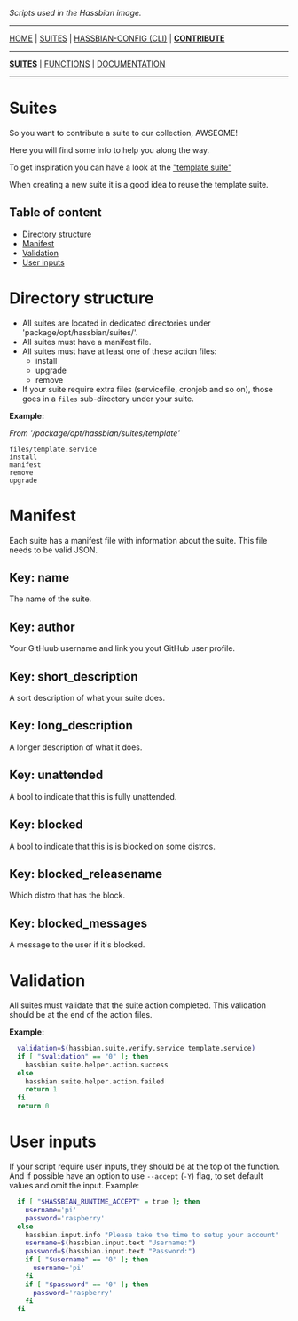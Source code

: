 _Scripts used in the Hassbian image._

***

[HOME](/) | [SUITES](/suites) | [HASSBIAN-CONFIG (CLI)](/cli) | [**CONTRIBUTE**](/contribute)

***

[**SUITES**](/contribute/suites) | [FUNCTIONS](/contribute/functions) | [DOCUMENTATION](/contribute/documentation)

***

# Suites

So you want to contribute a suite to our collection, AWSEOME!

Here you will find some info to help you along the way.

To get inspiration you can have a look at the ["template suite"](https://github.com/home-assistant/hassbian-scripts/tree/dev/package/opt/hassbian/suites/template)

When creating a new suite it is a good idea to reuse the template suite.

## Table of content

- [Directory structure](#directory_structure)
- [Manifest](#manifest)
- [Validation](#validation)
- [User inputs](#user_inputs)

# Directory structure

- All suites are located in dedicated directories under 'package/opt/hassbian/suites/'.
- All suites must have a manifest file.
- All suites must have at least one of these action files:
  - install
  - upgrade
  - remove
- If your suite require extra files (servicefile, cronjob and so on), those goes in a `files` sub-directory under your suite.

**Example:**

_From '/package/opt/hassbian/suites/template'_

```text
files/template.service
install
manifest
remove
upgrade
```

# Manifest

Each suite has a manifest file with information about the suite.
This file needs to be valid JSON.

## Key: name

The name of the suite.

## Key: author

Your GitHuub username and link you yout GitHub user profile.

## Key: short_description

A sort description of what your suite does.

## Key: long_description

A longer description of what it does.

## Key: unattended

A bool to indicate that this is fully unattended.

## Key: blocked

A bool to indicate that this is is blocked on some distros.

## Key: blocked_releasename

Which distro that has the block.

## Key: blocked_messages

A  message to the user if it's blocked.

# Validation

All suites must validate that the suite action completed. This validation should be at the end of the action files.

**Example:**

```bash
  validation=$(hassbian.suite.verify.service template.service)
  if [ "$validation" == "0" ]; then
    hassbian.suite.helper.action.success
  else
    hassbian.suite.helper.action.failed
    return 1
  fi
  return 0
```

# User inputs

If your script require user inputs, they should be at the top of the function. And if possible have an option to use `--accept` (`-Y`) flag, to set default values and omit the input. Example:

```bash
  if [ "$HASSBIAN_RUNTIME_ACCEPT" = true ]; then
    username='pi'
    password='raspberry'
  else
    hassbian.input.info "Please take the time to setup your account"
    username=$(hassbian.input.text "Username:")
    password=$(hassbian.input.text "Password:")
    if [ "$username" == "0" ]; then
      username='pi'
    fi
    if [ "$password" == "0" ]; then
      password='raspberry'
    fi
  fi
```